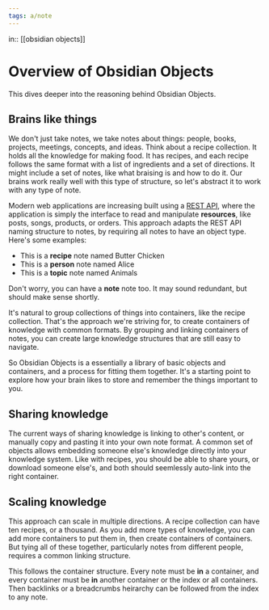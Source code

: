 ```yaml
---
tags: a/note
---
```

in:: [[obsidian objects]]

# Overview of Obsidian Objects
This dives deeper into the reasoning behind Obsidian Objects.

## Brains like things
We don't just take notes, we take notes about things: people, books, projects, meetings, concepts, and ideas. Think about a recipe collection. It holds all the knowledge for making food. It has recipes, and each recipe follows the same format with a list of ingredients and a set of directions. It might include a set of notes, like what braising is and how to do it. Our brains work really well with this type of structure, so let's abstract it to work with any type of note.

Modern web applications are increasing built using a [REST API](https://medium.com/garri-hov/rest-api-guideline-resource-modeling-48e63807a1b3), where the application is simply the interface to read and manipulate **resources**, like posts, songs, products, or orders. This approach adapts the REST API naming structure to notes, by requiring all notes to have an object type. Here's some examples:
- This is a **recipe** note named Butter Chicken
- This is a **person** note named Alice
- This is a **topic** note named Animals

Don't worry, you can have a **note** note too. It may sound redundant, but should make sense shortly.

It's natural to group collections of things into containers, like the recipe collection. That's the approach we're striving for, to create containers of knowledge with common formats. By grouping and linking containers of notes, you can create large knowledge structures that are still easy to navigate.

So Obsidian Objects is a essentially a library of basic objects and containers, and a process for fitting them together. It's a starting point to explore how your brain likes to store and remember the things important to you.

## Sharing knowledge
The current ways of sharing knowledge is linking to other's content, or manually copy and pasting it into your own note format. A common set of objects allows embedding someone else's knowledge directly into your knowledge system. Like with recipes, you should be able to share yours, or download someone else's, and both should seemlessly auto-link into the right container.

## Scaling knowledge
This approach can scale in multiple directions. A recipe collection can have ten recipes, or a thousand. As you add more types of knowledge, you can add more containers to put them in, then create containers of containers. But tying all of these together, particularly notes from different people, requires a common linking structure. 

This follows the container structure. Every note must be **in** a container, and every container must be **in** another container or the index or all containers. Then backlinks or a breadcrumbs heirarchy can be followed from the index to any note.


